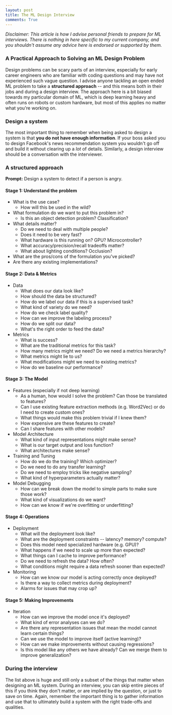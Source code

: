```yaml
---
layout: post
title: The ML Design Interview 
comments: True
---
```

*Disclaimer: This article is how I advise personal friends to prepare for ML interviews. There is nothing in here specific to my current company, and you shouldn't assume any advice here is endorsed or supported by them.*

### A Practical Approach to Solving an ML Design Problem
Design problems can be scary parts of an interview, especially for early career engineers who are familiar with coding questions and may have not experienced such vague question. I advise anyone tackling an open ended ML problem to take a **structured approach** -- and this means both in their jobs and during a design interview. The approach here is a bit biased towards my particular domain of ML, which is deep learning heavy and often runs on robots or custom hardware, but most of this applies no matter what you're working on.

### Design a system

The most important thing to remember when being asked to design a system is that **you do not have enough information**. If your boss asked you to design Facebook's news recommendation system you wouldn't go off and build it without clearing up a *lot* of details. Similarly, a design interview should be a conversation with the interviewer.

### A structured approach
**Prompt:** Design a system to detect if a person is angry.

#### Stage 1: Understand the problem
* What is the use case?
    * How will this be used in the wild?
* What formulation do we want to put this problem in?
    * Is this an object detection problem? Classification?
* What details matter?
    * Do we need to deal with multiple people?
    * Does it need to be very fast?
    * What hardware is this running on? GPU? Microcontroller?
    * What accuracy/precision/recall tradeoffs matter?
    * What about lighting conditions? Occlusion?
* What are the pros/cons of the formulation you've picked?
* Are there any existing implementations?

#### Stage 2: Data & Metrics
* Data
    * What does our data look like?
    * How should the data be structured?
    * How do we label our data if this is a supervised task?
    * What kind of variety do we need?
    * How do we check label quality?
    * How can we improve the labeling process?
    * How do we split our data?
    * What's the right order to feed the data?
* Metrics
    * What is success?
    * What are the traditional metrics for this task?
    * How many metrics might we need? Do we need a metrics hierarchy?
    * What metrics might lie to us?
    * What modifications might we need to existing metrics?
    * How do we baseline our performance?

#### Stage 3: The Model
* Features (especially if not deep learning)
    * As a human, how would I solve the problem? Can those be translated to features?
    * Can I use existing feature extraction methods (e.g. Word2Vec) or do I need to create custom ones?
    * What things would make this problem trivial if I knew them?
    * How expensive are these features to create?
    * Can I share features with other models?
* Model Architecture
    * What kind of input representations might make sense?
    * What is our target output and loss function?
    * What architectures make sense?
* Training and Tuning
    * How do we do the training? Which optimizer?
    * Do we need to do any transfer learning?
    * Do we need to employ tricks like negative sampling?
    * What kind of hyperparameters actually matter?
* Model Debugging
    * How can we break down the model to simple parts to make sure those work?
    * What kind of visualizations do we want?
    * How can we know if we're overfitting or underfitting?

#### Stage 4: Operations 
* Deployment
    * What will the deployment look like?
    * What are the deployment constraints -- latency? memory? compute?
    * Does this model need specialized hardware (e.g. GPU)?
    * What happens if we need to scale up more than expected?
    * What things can I cache to improve performance?
    * Do we need to refresh the data? How often?
    * What conditions might require a data refresh sooner than expected?
* Monitoring
    * How can we know our model is acting correctly once deployed?
    * Is there a way to collect metrics during deployment?
    * Alarms for issues that may crop up?


#### Stage 5: Making Improvements 
* Iteration
    * How can we improve the model once it's deployed?
    * What kind of error analyses can we do?
    * Are there any representation issues that mean the model cannot learn certain things?
    * Can we use the model to improve itself (active learning)?
    * How can we make improvements without causing regressions?
    * Is this model like any others we have already? Can we merge them to improve generalization?

### During the interview
The list above is huge and still only a subset of the things that matter when designing an ML system. During an interview, you can skip entire pieces of this if you think they don't matter, or are implied by the question, or just to save on time. Again, remember the important thing is to gather information and use that to ultimately build a system with the right trade-offs and qualities. 
